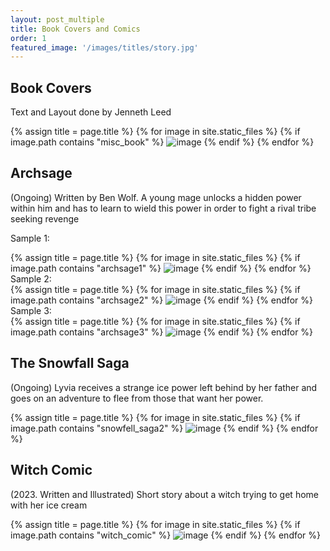 ```yaml
---
layout: post_multiple
title: Book Covers and Comics
order: 1
featured_image: '/images/titles/story.jpg'
---
```


## Book Covers
Text and Layout done by Jenneth Leed

<div class="gallery" data-columns="2">
		{% assign title = page.title %}
		{% for image in site.static_files %}
			{% if image.path contains "misc_book" %}
				<img src="{{ site.baseurl }}{{ image.path }}" alt="image" />
			{% endif %}
		{% endfor %}
</div>

## Archsage
(Ongoing) Written by Ben Wolf. A young mage unlocks a hidden power within him and has to learn to wield this power in order to fight a rival tribe seeking revenge 

Sample 1:
<div class="gallery" data-columns="3">
		{% assign title = page.title %}
		{% for image in site.static_files %}
			{% if image.path contains "archsage1" %}
				<img src="{{ site.baseurl }}{{ image.path }}" alt="image" />
			{% endif %}
		{% endfor %}
</div>
Sample 2:

<div class="gallery" data-columns="3">
		{% assign title = page.title %}
		{% for image in site.static_files %}
			{% if image.path contains "archsage2" %}
				<img src="{{ site.baseurl }}{{ image.path }}" alt="image" />
			{% endif %}
		{% endfor %}
</div>
Sample 3:

<div class="gallery" data-columns="3">
		{% assign title = page.title %}
		{% for image in site.static_files %}
			{% if image.path contains "archsage3" %}
				<img src="{{ site.baseurl }}{{ image.path }}" alt="image" />
			{% endif %}
		{% endfor %}
</div>

## The Snowfall Saga
(Ongoing) Lyvia receives a strange ice power left behind by her father and goes on an adventure to flee from those that want her power.


<div class="gallery" data-columns="3">
		{% assign title = page.title %}
		{% for image in site.static_files %}
			{% if image.path contains "snowfell_saga2" %}
				<img src="{{ site.baseurl }}{{ image.path }}" alt="image" />
			{% endif %}
		{% endfor %}
</div>


## Witch Comic
(2023. Written and Illustrated) Short story about a witch trying to get home with her ice cream

<div class="gallery" data-columns="2">
		{% assign title = page.title %}
		{% for image in site.static_files %}
			{% if image.path contains "witch_comic" %}
				<img src="{{ site.baseurl }}{{ image.path }}" alt="image" />
			{% endif %}
		{% endfor %}
</div>


<!-- ## Inktober 2023
(Ongoing. Written and Illustrated) [Dedicated Reader](http://snowfallsaga.com/series/inktober-2023/)

Tober goes in search of the power that lies in the great tower, but discovers something amis. It's ok though because he's built different. 

Story follows the prompts given for [Inktober 2023](https://inktober.com/rules)
<div class="gallery" data-columns="3">
		{% assign title = page.title %}
		{% for image in site.static_files %}
			{% if image.path contains "inktober_2023" %}
				<img src="{{ site.baseurl }}{{ image.path }}" alt="image" />
			{% endif %}
		{% endfor %}
</div> -->



<!-- ## Snowman Comic
(2020) Exploratory comic about a magic snowman protecting a village

<div class="gallery" data-columns="2">
		{% assign title = page.title %}
		{% for image in site.static_files %}
			{% if image.path contains "snowman_comic" %}
				<img src="{{ site.baseurl }}{{ image.path }}" alt="image" />
			{% endif %}
		{% endfor %}
</div>


## Storyboarding

(2020) A storyboard for a fight scene using Storyboard Pro

<div class="gallery" data-columns="2">
		{% assign title = page.title %}
		{% for image in site.static_files %}
			{% if image.path contains "storyboarding" %}
				<img src="{{ site.baseurl }}{{ image.path }}" alt="image" />
			{% endif %}
		{% endfor %}
</div> -->
